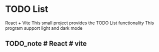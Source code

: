 # TODO List

React + Vite
This small project provides the TODO List functionality
This program support light and dark mode

## TODO_note # React # vite
